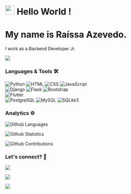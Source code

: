
<h1><img src="https://emojis.slackmojis.com/emojis/images/1531849430/4246/blob-sunglasses.gif?1531849430" width="30"/> Hello World ! </h1>


# My name is Raíssa Azevedo. 
I work as a Backend Developer Jr.

![](http://estruyf-github.azurewebsites.net/api/VisitorHit?user=Raii-Azevedo&repo=Raii-Azevedo&countColorcountColor)

### Languages & Tools 🛠  
![Python](	https://img.shields.io/badge/Python-14354C?style=for-the-badge&logo=python&logoColor=white)&nbsp;![HTML](https://img.shields.io/badge/-HTML-05122A?style=flat&color=green)&nbsp;![CSS](https://img.shields.io/badge/-CSS-05122A?style=flat&color=green)&nbsp;![JavaScript](https://img.shields.io/badge/-JavaScript-05122A?style=flat&color=green)&nbsp;  
![Django](https://img.shields.io/badge/-Django-05122A?style=flat&color=orange)&nbsp;![Flask](https://img.shields.io/badge/-Flask-05122A?style=flat&color=orange)&nbsp;![Bootstrap](https://img.shields.io/badge/-Bootstrap-05122A?style=flat&color=orange)&nbsp;  
![Flutter](https://img.shields.io/badge/-Flutter-05122A?style=flat&color=gray)&nbsp;  
![PostgreSQL](https://img.shields.io/badge/-PostgreSQL-05122A?style=flat&color=yellow)&nbsp;![MySQL](https://img.shields.io/badge/-MySQL-05122A?style=flat&color=yellow)&nbsp;![SQLite3](https://img.shields.io/badge/-SQLite3-05122A?style=flat&color=yellow)&nbsp;  


### Analytics ⚙️

![Github Languages](https://github-readme-stats.vercel.app/api/top-langs/?username=Raii-Azevedo&layout=compact&count_private=true)

![Github Statistics](https://github-readme-stats.vercel.app/api/?username=Raii-Azevedo&count_private=true&show_icons=true)

![Github Contributions](https://github-readme-streak-stats.herokuapp.com/?user=Raii-Azevedo&hide_border=true)

### Let's connect? 🤝

<p align="center">

<a href="https://www.linkedin.com/in/raissa-azevedo-555893120/"><img src="https://img.shields.io/badge/-LinkedIn-0077B5?style=flat&logo=Linkedin&logoColor=white"/></a>

<a href="https://twitter.com/Raiissa_Azevedo"><img src="https://img.shields.io/badge/-Twitter-%231DA1F2?style=flat&logo=twitter&logoColor=white"/></a>

<a href="https://www.instagram.com/raiissa.azevedo/"><img src="https://img.shields.io/badge/-Instagram-E4405F?style=flat&logo=instagram&logoColor=white"/></a>

</p>
